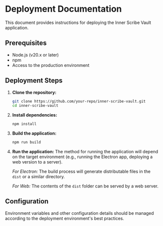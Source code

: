 # Deployment Documentation

This document provides instructions for deploying the Inner Scribe Vault application.

## Prerequisites

- Node.js (v20.x or later)
- npm
- Access to the production environment

## Deployment Steps

1.  **Clone the repository:**
    ```bash
    git clone https://github.com/your-repo/inner-scribe-vault.git
    cd inner-scribe-vault
    ```

2.  **Install dependencies:**
    ```bash
    npm install
    ```

3.  **Build the application:**
    ```bash
    npm run build
    ```

4.  **Run the application:**
    The method for running the application will depend on the target environment (e.g., running the Electron app, deploying a web version to a server).

    *For Electron:*
    The build process will generate distributable files in the `dist` or a similar directory.

    *For Web:*
    The contents of the `dist` folder can be served by a web server.

## Configuration

Environment variables and other configuration details should be managed according to the deployment environment's best practices. 
